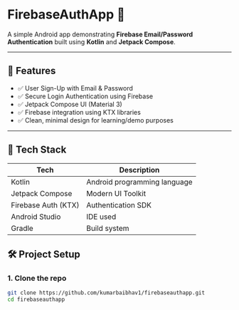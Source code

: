 # FirebaseAuthApp 🔐

A simple Android app demonstrating **Firebase Email/Password Authentication** built using **Kotlin** and **Jetpack Compose**.

---

## 📱 Features

- ✅ User Sign-Up with Email & Password
- ✅ Secure Login Authentication using Firebase
- ✅ Jetpack Compose UI (Material 3)
- ✅ Firebase integration using KTX libraries
- ✅ Clean, minimal design for learning/demo purposes

---

## 🔧 Tech Stack

| Tech                  | Description                     |
|-----------------------|---------------------------------|
| Kotlin                | Android programming language    |
| Jetpack Compose       | Modern UI Toolkit               |
| Firebase Auth (KTX)   | Authentication SDK              |
| Android Studio        | IDE used                        |
| Gradle                | Build system                

## 🛠️ Project Setup

### 1. Clone the repo

```bash
git clone https://github.com/kumarbaibhav1/firebaseauthapp.git
cd firebaseauthapp
